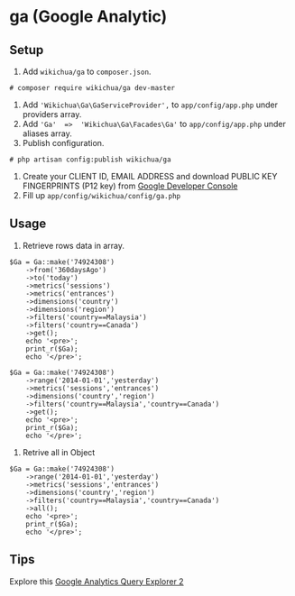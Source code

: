 # ga (Google Analytic)

## Setup


1. Add `wikichua/ga` to `composer.json`.
```
# composer require wikichua/ga dev-master
```

1. Add `'Wikichua\Ga\GaServiceProvider',` to `app/config/app.php` under providers array.
1. Add `'Ga'  =>  'Wikichua\Ga\Facades\Ga'` to `app/config/app.php` under aliases array.
1. Publish configuration.
```
# php artisan config:publish wikichua/ga
```
1. Create your CLIENT ID, EMAIL ADDRESS and download PUBLIC KEY FINGERPRINTS (P12 key) from [Google Developer Console](https://console.developers.google.com)
1. Fill up `app/config/wikichua/config/ga.php`

## Usage

1. Retrieve rows data in array.
```
$Ga = Ga::make('74924308')
	->from('360daysAgo')
	->to('today')
	->metrics('sessions')
	->metrics('entrances')
	->dimensions('country')
	->dimensions('region')
	->filters('country==Malaysia')
	->filters('country==Canada')
	->get();
	echo '<pre>';
	print_r($Ga);
	echo '</pre>';
```
```
$Ga = Ga::make('74924308')
	->range('2014-01-01','yesterday')
	->metrics('sessions','entrances')
	->dimensions('country','region')
	->filters('country==Malaysia','country==Canada')
	->get();
	echo '<pre>';
	print_r($Ga);
	echo '</pre>';
```
1. Retrive all in Object 
```
$Ga = Ga::make('74924308')
	->range('2014-01-01','yesterday')
	->metrics('sessions','entrances')
	->dimensions('country','region')
	->filters('country==Malaysia','country==Canada')
	->all();
	echo '<pre>';
	print_r($Ga);
	echo '</pre>';
```

## Tips
Explore this [Google Analytics Query Explorer 2](http://ga-dev-tools.appspot.com/explorer/)